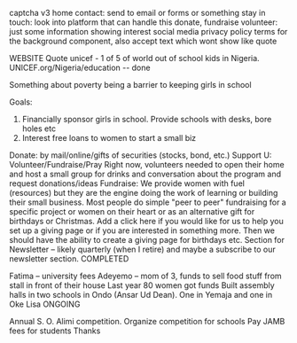 captcha v3
home
contact: send to email or forms or something
stay in touch: look into platform that can handle this
donate, fundraise
volunteer: just some information showing interest
social media
privacy policy
terms
for the background component, also accept text which wont show like quote

<!-- <MDBFooter bgColor="light" className="text-center text-lg-start text-muted"> -->

WEBSITE
Quote unicef - 1 of 5 of world out of school kids in Nigeria. UNICEF.org/Nigeria/education -- done

Something about poverty being a barrier to keeping girls in school

Goals:

1. Financially sponsor girls in school. Provide schools with desks, bore holes etc
2. Interest free loans to women to start a small biz

Donate: by mail/online/gifts of securities (stocks, bond, etc.)
Support U: Volunteer/Fundraise/Pray
Right now, volunteers needed to open their home and host a small group for drinks and conversation about the program and request donations/ideas
Fundraise: We provide women with fuel (resources) but they are the engine doing the work of learning or building their small business. Most people do simple "peer to peer" fundraising for a specific project or women on their heart or as an alternative gift for birthdays or Christmas. Add a click here if you would like for us to help you set up a giving page or if you are interested in something more.
Then we should have the ability to create a giving page for birthdays etc.
Section for Newsletter – likely quarterly (when I retire) and maybe a subscribe to our newsletter section.
COMPLETED

Fatima – university fees
Adeyemo – mom of 3, funds to sell food stuff from stall in front of their house
Last year 80 women got funds
Built assembly halls in two schools in Ondo (Ansar Ud Dean). One in Yemaja and one in Oke Lisa
ONGOING

Annual S. O. Alimi competition. Organize competition for schools
Pay JAMB fees for students
Thanks

